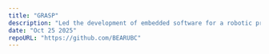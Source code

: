 ```yaml
---
title: "GRASP"
description: "Led the development of embedded software for a robotic prosthetic arm featured at the 2024 Cybathlon"
date: "Oct 25 2025"
repoURL: "https://github.com/BEARUBC"
---
```


